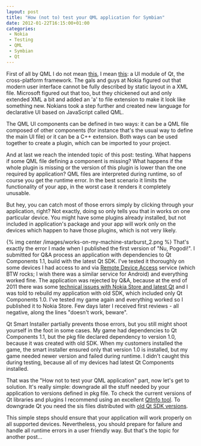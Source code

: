 ```yaml
---
layout: post
title: "How (not to) test your QML application for Symbian"
date: 2012-01-22T16:15:00+01:00
categories:
 - Nokia
 - Testing
 - QML
 - Symbian
 - Qt
---
```



First of all by QML I do not mean [this](http://sneezy.cs.nott.ac.uk/QML/), I mean [this](http://developer.qt.nokia.com/doc/qt-4.8/qtquick.html): a UI module of Qt, the cross-platform framework. The gals and guys at Nokia figured out that modern user interface cannot be fully described by static layout in a XML file. Microsoft figured out that too, but they chickened out and only extended XML a bit and added an 'a' to file extension to make it look like something new. Nokians took a step further and created new language for declarative UI based on JavaScript called QML. 

The QML UI components can be defined in two ways: it can be a QML file composed of other components (for instance that's the usual way to define the main UI file) or it can be a C++ extension. Both ways can be used together to create a plugin, which can be imported to your project. 

And at last we reach the intended topic of this post: testing. What happens if some QML file defining a component is missing? What happens if the whole plugin is missing or the version of this plugin is lower than the one required by application? QML files are interpreted during runtime, so of course you get the runtime error. In the best scenario it limits the functionality of your app, in the worst case it renders it completely unusable. 

But hey, you can catch most of those errors simply by clicking through your application, right? Not exactly, doing so only tells you that in works on one particular device. You might have some plugins already installed, but not included in application's package and your app will work only on the devices which happen to have those plugins, which is not very likely. 

{% img center /images/works-on-my-machine-starburst_2.png %}
That's exactly the error I made when I published the first version of "Nu, Pogodi!". I submitted for Q&A process an application with dependencies to Qt Components 1.1, build with the latest Qt SDK. I've tested it thoroughly on some devices I had access to and via [Remote Device Access](http://www.developer.nokia.com/Devices/Remote_device_access/) service (which BTW rocks; I wish there was a similar service for Android) and everything worked fine. The application was rejected by Q&A, because at the end of 2011 there was some [technical issues with Nokia Store and latest Qt](http://support.publish.nokia.com/?p=3766&type=news) and I was told to rebuild my application with old SDK, which included only Qt Components 1.0. I've tested my game again and everything worked so I published it to Nokia Store. Few days later I received first reviews - all negative, along the lines "doesn't work, beware". 

Qt Smart Installer partially prevents those errors, but you still might shoot yourself in the foot in some cases. My game had dependencies to Qt Components 1.1, but the pkg file declared dependency to version 1.0, because it was created with old SDK. When my customers installed the game, the smart installer ensured only that version 1.0 is installed, but my game needed newer version and failed during runtime. I didn't caught this during testing, because all of my devices had latest Qt Components installed. 

That was the "How not to test your QML application" part, now let's get to solution. It's really simple: downgrade all the stuff needed by your application to versions defined in pkg file. To check the current versions of Qt libraries and plugins I recommend using an excellent [QtInfo tool](http://projects.developer.nokia.com/qtinfo). To downgrade Qt you need the sis files distributed with [old Qt SDK versions](ftp://ftp.qt.nokia.com/qtsdk/).

This simple steps should ensure that your application will work properly on all supported devices. Nevertheless, you should prepare for failure and handle all runtime errors in a user friendly way. But that's the topic for another post...
